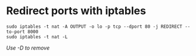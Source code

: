 # Redirect ports with iptables

```shell
sudo iptables -t nat -A OUTPUT -o lo -p tcp --dport 80 -j REDIRECT --to-port 8000
sudo iptables -t nat -L
```

_Use -D to remove_
